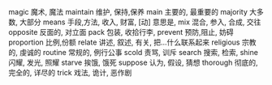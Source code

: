 magic 魔术, 魔法
maintain 维护, 保持,保养
main 主要的, 最重要的
majority 大多数, 大部分
means 手段,方法, 收入, 财富, [动] 意思是,
mix 混合, 参入, 合成, 交往
opposite 反面的, 对立面
pack 包装, 收拾行李,
prevent 预防,阻止, 妨碍
proportion 比例,份额
relate 讲述, 叙述, 有关, 把...什么联系起来
religious 宗教的, 虔诚的
routine 常规的, 例行公事
scold 责骂, 训斥
search 搜索, 检索,
shine 闪耀, 发光, 照耀
starve 挨饿, 饿死
suppose 认为, 假设, 猜想
thorough 彻底的, 完全的, 详尽的
trick 戏法, 诡计, 恶作剧 
